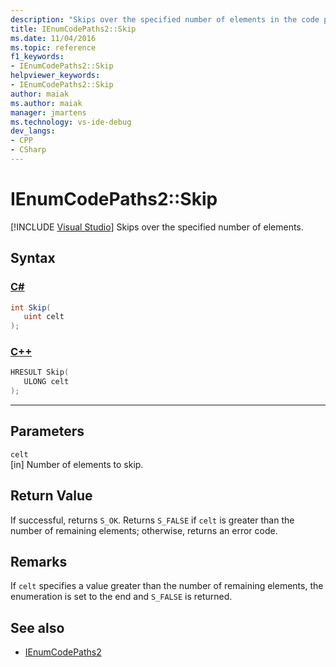```yaml
---
description: "Skips over the specified number of elements in the code paths enumeration."
title: IEnumCodePaths2::Skip
ms.date: 11/04/2016
ms.topic: reference
f1_keywords:
- IEnumCodePaths2::Skip
helpviewer_keywords:
- IEnumCodePaths2::Skip
author: maiak
ms.author: maiak
manager: jmartens
ms.technology: vs-ide-debug
dev_langs:
- CPP
- CSharp
---
```

# IEnumCodePaths2::Skip

 [!INCLUDE [Visual Studio](~/includes/applies-to-version/vs-windows-only.md)]
Skips over the specified number of elements.

## Syntax

### [C#](#tab/csharp)
```csharp
int Skip(
   uint celt
);
```
### [C++](#tab/cpp)
```cpp
HRESULT Skip(
   ULONG celt
);
```
---

## Parameters
`celt`\
[in] Number of elements to skip.

## Return Value
 If successful, returns `S_OK`. Returns `S_FALSE` if `celt` is greater than the number of remaining elements; otherwise, returns an error code.

## Remarks
 If `celt` specifies a value greater than the number of remaining elements, the enumeration is set to the end and `S_FALSE` is returned.

## See also
- [IEnumCodePaths2](../../../extensibility/debugger/reference/ienumcodepaths2.md)
